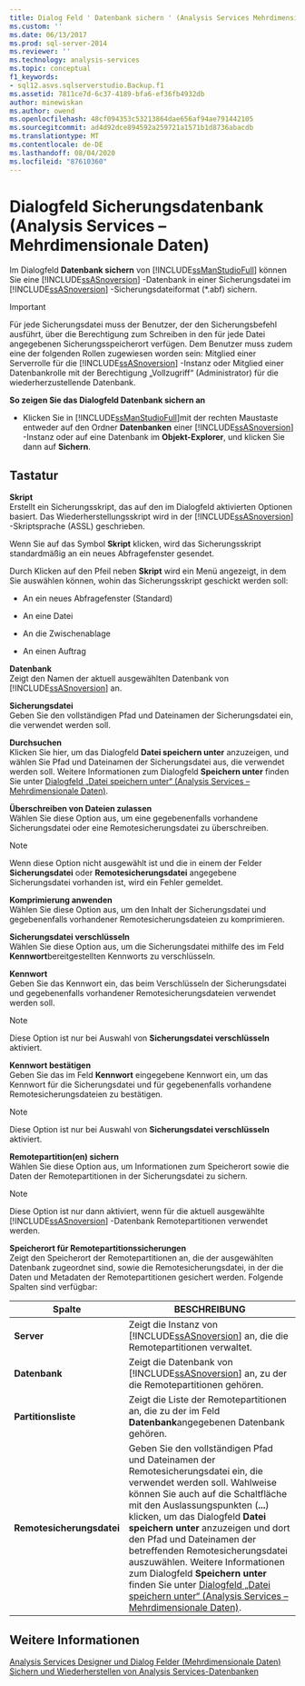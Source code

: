 ```yaml
---
title: Dialog Feld ' Datenbank sichern ' (Analysis Services Mehrdimensionale Daten) | Microsoft-Dokumentation
ms.custom: ''
ms.date: 06/13/2017
ms.prod: sql-server-2014
ms.reviewer: ''
ms.technology: analysis-services
ms.topic: conceptual
f1_keywords:
- sql12.asvs.sqlserverstudio.Backup.f1
ms.assetid: 7811ce7d-6c37-4189-bfa6-ef36fb4932db
author: minewiskan
ms.author: owend
ms.openlocfilehash: 48cf094353c53213864dae656af94ae791442105
ms.sourcegitcommit: ad4d92dce894592a259721a1571b1d8736abacdb
ms.translationtype: MT
ms.contentlocale: de-DE
ms.lasthandoff: 08/04/2020
ms.locfileid: "87610360"
---
```

# <a name="backup-database-dialog-box-analysis-services---multidimensional-data"></a>Dialogfeld Sicherungsdatenbank (Analysis Services – Mehrdimensionale Daten)
  Im Dialogfeld **Datenbank sichern** von [!INCLUDE[ssManStudioFull](../includes/ssmanstudiofull-md.md)] können Sie eine [!INCLUDE[ssASnoversion](../includes/ssasnoversion-md.md)] -Datenbank in einer Sicherungsdatei im [!INCLUDE[ssASnoversion](../includes/ssasnoversion-md.md)] -Sicherungsdateiformat (*.abf) sichern.  
  
> [!IMPORTANT]  
>  Für jede Sicherungsdatei muss der Benutzer, der den Sicherungsbefehl ausführt, über die Berechtigung zum Schreiben in den für jede Datei angegebenen Sicherungsspeicherort verfügen. Dem Benutzer muss zudem eine der folgenden Rollen zugewiesen worden sein: Mitglied einer Serverrolle für die [!INCLUDE[ssASnoversion](../includes/ssasnoversion-md.md)] -Instanz oder Mitglied einer Datenbankrolle mit der Berechtigung „Vollzugriff“ (Administrator) für die wiederherzustellende Datenbank.  
  
 **So zeigen Sie das Dialogfeld Datenbank sichern an**  
  
-   Klicken Sie in [!INCLUDE[ssManStudioFull](../includes/ssmanstudiofull-md.md)]mit der rechten Maustaste entweder auf den Ordner **Datenbanken** einer [!INCLUDE[ssASnoversion](../includes/ssasnoversion-md.md)] -Instanz oder auf eine Datenbank im **Objekt-Explorer**, und klicken Sie dann auf **Sichern**.  
  
## <a name="options"></a>Tastatur  
 **Skript**  
 Erstellt ein Sicherungsskript, das auf den im Dialogfeld aktivierten Optionen basiert. Das Wiederherstellungsskript wird in der [!INCLUDE[ssASnoversion](../includes/ssasnoversion-md.md)] -Skriptsprache (ASSL) geschrieben.  
  
 Wenn Sie auf das Symbol **Skript** klicken, wird das Sicherungsskript standardmäßig an ein neues Abfragefenster gesendet.  
  
 Durch Klicken auf den Pfeil neben **Skript** wird ein Menü angezeigt, in dem Sie auswählen können, wohin das Sicherungsskript geschickt werden soll:  
  
-   An ein neues Abfragefenster (Standard)  
  
-   An eine Datei  
  
-   An die Zwischenablage  
  
-   An einen Auftrag  
  
 **Datenbank**  
 Zeigt den Namen der aktuell ausgewählten Datenbank von [!INCLUDE[ssASnoversion](../includes/ssasnoversion-md.md)] an.  
  
 **Sicherungsdatei**  
 Geben Sie den vollständigen Pfad und Dateinamen der Sicherungsdatei ein, die verwendet werden soll.  
  
 **Durchsuchen**  
 Klicken Sie hier, um das Dialogfeld **Datei speichern unter** anzuzeigen, und wählen Sie Pfad und Dateinamen der Sicherungsdatei aus, die verwendet werden soll. Weitere Informationen zum Dialogfeld **Speichern unter** finden Sie unter [Dialogfeld „Datei speichern unter“ &#40;Analysis Services – Mehrdimensionale Daten&#41;](save-file-as-dialog-box-analysis-services-multidimensional-data.md).  
  
 **Überschreiben von Dateien zulassen**  
 Wählen Sie diese Option aus, um eine gegebenenfalls vorhandene Sicherungsdatei oder eine Remotesicherungsdatei zu überschreiben.  
  
> [!NOTE]  
>   Wenn diese Option nicht ausgewählt ist und die in einem der Felder **Sicherungsdatei** oder **Remotesicherungsdatei** angegebene Sicherungsdatei vorhanden ist, wird ein Fehler gemeldet.  
  
 **Komprimierung anwenden**  
 Wählen Sie diese Option aus, um den Inhalt der Sicherungsdatei und gegebenenfalls vorhandener Remotesicherungsdateien zu komprimieren.  
  
 **Sicherungsdatei verschlüsseln**  
 Wählen Sie diese Option aus, um die Sicherungsdatei mithilfe des im Feld **Kennwort**bereitgestellten Kennworts zu verschlüsseln.  
  
 **Kennwort**  
 Geben Sie das Kennwort ein, das beim Verschlüsseln der Sicherungsdatei und gegebenenfalls vorhandener Remotesicherungsdateien verwendet werden soll.  
  
> [!NOTE]  
>   Diese Option ist nur bei Auswahl von **Sicherungsdatei verschlüsseln** aktiviert.  
  
 **Kennwort bestätigen**  
 Geben Sie das im Feld **Kennwort** eingegebene Kennwort ein, um das Kennwort für die Sicherungsdatei und für gegebenenfalls vorhandene Remotesicherungsdateien zu bestätigen.  
  
> [!NOTE]  
>   Diese Option ist nur bei Auswahl von **Sicherungsdatei verschlüsseln** aktiviert.  
  
 **Remotepartition(en) sichern**  
 Wählen Sie diese Option aus, um Informationen zum Speicherort sowie die Daten der Remotepartitionen in der Sicherungsdatei zu sichern.  
  
> [!NOTE]  
>  Diese Option ist nur dann aktiviert, wenn für die aktuell ausgewählte [!INCLUDE[ssASnoversion](../includes/ssasnoversion-md.md)] -Datenbank Remotepartitionen verwendet werden.  
  
 **Speicherort für Remotepartitionssicherungen**  
 Zeigt den Speicherort der Remotepartitionen an, die der ausgewählten Datenbank zugeordnet sind, sowie die Remotesicherungsdatei, in der die Daten und Metadaten der Remotepartitionen gesichert werden. Folgende Spalten sind verfügbar:  
  
|Spalte|BESCHREIBUNG|  
|------------|-----------------|  
|**Server**|Zeigt die Instanz von [!INCLUDE[ssASnoversion](../includes/ssasnoversion-md.md)] an, die die Remotepartitionen verwaltet.|  
|**Datenbank**|Zeigt die Datenbank von [!INCLUDE[ssASnoversion](../includes/ssasnoversion-md.md)] an, zu der die Remotepartitionen gehören.|  
|**Partitionsliste**|Zeigt die Liste der Remotepartitionen an, die zu der im Feld **Datenbank**angegebenen Datenbank gehören.|  
|**Remotesicherungsdatei**|Geben Sie den vollständigen Pfad und Dateinamen der Remotesicherungsdatei ein, die verwendet werden soll. Wahlweise können Sie auch auf die Schaltfläche mit den Auslassungspunkten (**...**) klicken, um das Dialogfeld **Datei speichern unter** anzuzeigen und dort den Pfad und Dateinamen der betreffenden Remotesicherungsdatei auszuwählen. Weitere Informationen zum Dialogfeld **Speichern unter** finden Sie unter [Dialogfeld „Datei speichern unter“ &#40;Analysis Services – Mehrdimensionale Daten&#41;](save-file-as-dialog-box-analysis-services-multidimensional-data.md).|  
  
## <a name="see-also"></a>Weitere Informationen  
 [Analysis Services Designer und Dialog Felder &#40;Mehrdimensionale Daten&#41;](analysis-services-designers-and-dialog-boxes-multidimensional-data.md)   
 [Sichern und Wiederherstellen von Analysis Services-Datenbanken](multidimensional-models/backup-and-restore-of-analysis-services-databases.md)  
  
  
